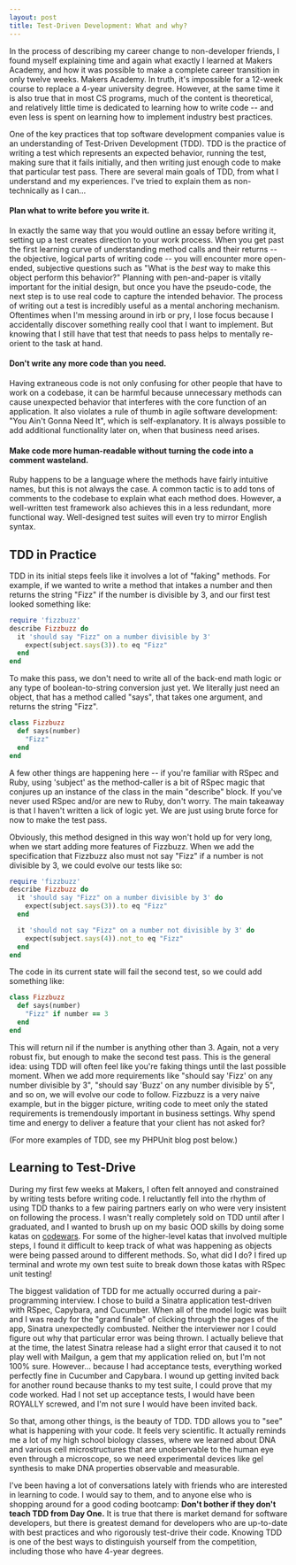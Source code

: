 ```yaml
---
layout: post
title: Test-Driven Development: What and why?
---
```


In the process of describing my career change to non-developer friends, I found myself explaining time and again what exactly I learned at Makers Academy, and how it was possible to make a complete career transition in only twelve weeks. Makers Academy. In truth, it's impossible for a 12-week course to replace a 4-year university degree. However, at the same time it is also true that in most CS programs, much of the content is theoretical, and relatively little time is dedicated to learning how to write code -- and even less is spent on learning how to implement industry best practices.

One of the key practices that top software development companies value is an understanding of Test-Driven Development (TDD). TDD is the practice of writing a test which represents an expected behavior, running the test, making sure that it fails initially, and then writing just enough code to make that particular test pass. There are several main goals of TDD, from what I understand and my experiences. I've tried to explain them as non-technically as I can...

#### Plan what to write before you write it.
In exactly the same way that you would outline an essay before writing it, setting up a test creates direction to your work process. When you get past the first learning curve of understanding method calls and their returns -- the objective, logical parts of writing code -- you will encounter more open-ended, subjective questions such as "What is the _best_ way to make this object perform this behavior?" Planning with pen-and-paper is vitally important for the initial design, but once you have the pseudo-code, the next step is to use real code to capture the intended behavior. The process of writing out a test is incredibly useful as a mental anchoring mechanism. Oftentimes when I'm messing around in irb or pry, I lose focus because I accidentally discover something really cool that I want to implement. But knowing that I still have that test that needs to pass helps to mentally re-orient to the task at hand.

#### Don't write any more code than you need.
Having extraneous code is not only confusing for other people that have to work on a codebase, it can be harmful because unnecessary methods can cause unexpected behavior that interferes with the core function of an application. It also violates a rule of thumb in agile software development: "You Ain't Gonna Need It", which is self-explanatory. It is always possible to add additional functionality later on, when that business need arises.

#### Make code more human-readable without turning the code into a comment wasteland.
Ruby happens to be a language where the methods have fairly intuitive names, but this is not always the case. A common tactic is to add tons of comments to the codebase to explain what each method does. However, a well-written test framework also achieves this in a less redundant, more functional way. Well-designed test suites will even try to mirror English syntax.

## TDD in Practice
TDD in its initial steps feels like it involves a lot of "faking" methods. For example, if we wanted to write a method that intakes a number and then returns the string "Fizz" if the number is divisible by 3, and our first test looked something like:

```ruby
require 'fizzbuzz'
describe Fizzbuzz do
  it 'should say "Fizz" on a number divisible by 3'
    expect(subject.says(3)).to eq "Fizz"
  end
end
```

To make this pass, we don't need to write all of the back-end math logic or any type of boolean-to-string conversion just yet. We literally just need an object, that has a method called "says", that takes one argument, and returns the string "Fizz".

```ruby
class Fizzbuzz
  def says(number)
    "Fizz"
  end
end
```

A few other things are happening here -- if you're familiar with RSpec and Ruby, using 'subject' as the method-caller is a bit of RSpec magic that conjures up an instance of the class in the main "describe" block. If you've never used RSpec and/or are new to Ruby, don't worry. The main takeaway is that I haven't written a lick of logic yet. We are just using brute force for now to make the test pass.

Obviously, this method designed in this way won't hold up for very long, when we start adding more features of Fizzbuzz. When we add the specification that Fizzbuzz also must not say "Fizz" if a number is not divisible by 3, we could evolve our tests like so:

```ruby
require 'fizzbuzz'
describe Fizzbuzz do
  it 'should say "Fizz" on a number divisible by 3' do
    expect(subject.says(3)).to eq "Fizz"
  end

  it 'should not say "Fizz" on a number not divisible by 3' do
    expect(subject.says(4)).not_to eq "Fizz"
  end
end
```

The code in its current state will fail the second test, so we could add something like:

```ruby
class Fizzbuzz
  def says(number)
    "Fizz" if number == 3
  end
end
```

This will return nil if the number is anything other than 3. Again, not a very robust fix, but enough to make the second test pass. This is the general idea: using TDD will often feel like you're faking things until the last possible moment. When we add more requirements like "should say 'Fizz' on any number divisible by 3", "should say 'Buzz' on any number divisible by 5", and so on, we will evolve our code to follow. Fizzbuzz is a very naive example, but in the bigger picture, writing code to meet only the stated requirements is tremendously important in business settings. Why spend time and energy to deliver a feature that your client has not asked for?

(For more examples of TDD, see my PHPUnit blog post below.)

## Learning to Test-Drive

During my first few weeks at Makers, I often felt annoyed and constrained by writing tests before writing code. I reluctantly fell into the rhythm of using TDD thanks to a few pairing partners early on who were very insistent on following the process. I wasn't really completely sold on TDD until after I graduated, and I wanted to brush up on my basic OOD skills by doing some katas on [codewars](http://www.codewars.com). For some of the higher-level katas that involved multiple steps, I found it difficult to keep track of what was happening as objects were being passed around to different methods. So, what did I do? I fired up terminal and wrote my own test suite to break down those katas with RSpec unit testing!

The biggest validation of TDD for me actually occurred during a pair-programming interview. I chose to build a Sinatra application test-driven with RSpec, Capybara, and Cucumber. When all of the model logic was built and I was ready for the "grand finale" of clicking through the pages of the app, Sinatra unexpectedly combusted. Neither the interviewer nor I could figure out why that particular error was being thrown. I actually believe that at the time, the latest Sinatra release had a slight error that caused it to not play well with Mailgun, a gem that my application relied on, but I'm not 100% sure. However... because I had acceptance tests, everything worked perfectly fine in Cucumber and Capybara. I wound up getting invited back for another round because thanks to my test suite, I could prove that my code worked. Had I not set up acceptance tests, I would have been ROYALLY screwed, and I'm not sure I would have been invited back.

So that, among other things, is the beauty of TDD. TDD allows you to "see" what is happening with your code. It feels very scientific. It actually reminds me a lot of my high school biology classes, where we learned about DNA and various cell microstructures that are unobservable to the human eye even through a microscope, so we need experimental devices like gel synthesis to make DNA properties observable and measurable.

I've been having a lot of conversations lately with friends who are interested in learning to code. I would say to them, and to anyone else who is shopping around for a good coding bootcamp: **Don't bother if they don't teach TDD from Day One.** It is true that there is market demand for software developers, but there is greatest demand for developers who are up-to-date with best practices and who rigorously test-drive their code. Knowing TDD is one of the best ways to distinguish yourself from the competition, including those who have 4-year degrees.
